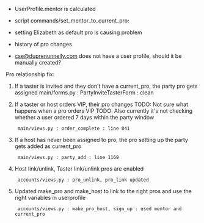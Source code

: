 - UserProfile.mentor is calculated

- script commands/set_mentor_to_current_pro: 

- setting Elizabeth as default pro is causing problem

- history of pro changes

- cse@duprenunnelly.com does not have a user profile, should it be manually created?


Pro relationship fix:

1. If a taster is invited and they don't have a current_pro, the party pro gets assigned 
		main/forms.py : PartyInviteTasterForm : clean

2. If a taster or host orders VIP, their pro changes
	TODO: Not sure what happens when a pro orders VIP
	TODO: Also currently it's not checking whether a user ordered 7 days within the party window

		main/views.py : order_complete : line 841

3. If a host has never been assigned to pro, the pro setting up the party gets added as current_pro

		main/views.py : party_add : line 1169

4. Host link/unlink, Taster link/unlink pros are enabled

		accounts/views.py : pro_unlink, pro_link updated

5. Updated make_pro and make_host to link to the right pros and use the right variables in userprofile
		
		accounts/views.py : make_pro_host, sign_up : used mentor and current_pro